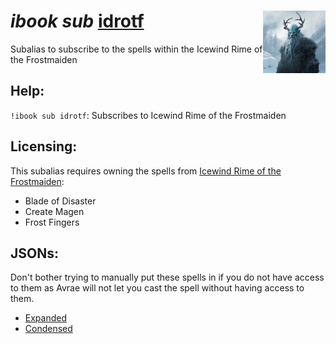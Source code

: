 <h1><i>ibook sub</i> <u>idrotf</u><img align="right" src="../../../../Images/idrotf.png" width="100px"></h1>

Subalias to subscribe to the spells within the Icewind Rime of the Frostmaiden

## Help:
`!ibook sub idrotf`: Subscribes to Icewind Rime of the Frostmaiden

## Licensing:
This subalias requires owning the spells from [Icewind Rime of the Frostmaiden](https://www.dndbeyond.com/sources/idrotf):
- Blade of Disaster
- Create Magen
- Frost Fingers

## JSONs:
Don't bother trying to manually put these spells in if you do not have access to them as Avrae will not let you cast the spell without having access to them.

- [Expanded](https://raw.githubusercontent.com/SethHartman13/Magic-Book-Library/main/Code/Aliases/ibook/sub/idrotf/jsons/icewind_dale_rime_of_the_frostmaiden.json)
- [Condensed](https://raw.githubusercontent.com/SethHartman13/Magic-Book-Library/main/Code/Aliases/ibook/sub/idrotf/jsons/idrotf.json)